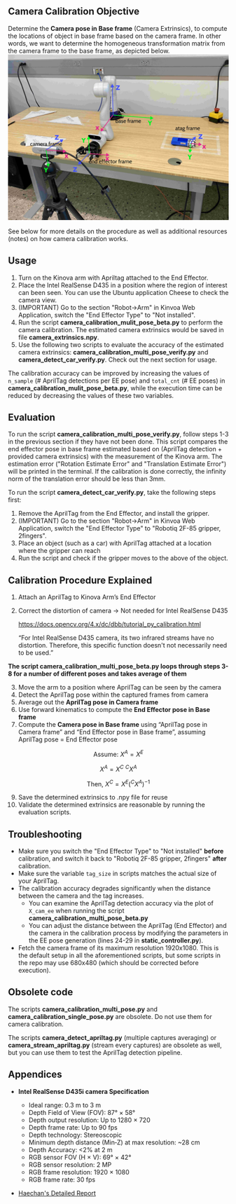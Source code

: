 
## **Camera Calibration Objective**

Determine the **Camera pose in Base frame** (Camera Extrinsics), to compute the locations of object in base frame based on the camera frame.
In other words, we want to determine the homogeneous transformation matrix from the camera frame to the base frame, as depicted below. 
![Coodinates](../../images/frames.jpg)

See below for more details on the procedure as well as additional resources (notes)
on how camera calibration works.

## Usage

1. Turn on the Kinova arm with Apriltag attached to the End Effector.
2. Place the Intel RealSense D435 in a position where the region of interest can been seen. You can use the Ubuntu application Cheese to check the camera view. 
3. (IMPORTANT) Go to the section "Robot->Arm" in Kinvoa Web Application, switch the "End Effector Type" to "Not installed".
4. Run the script **camera_calibration_mulit_pose_beta.py** to perform the camera calibration. The estimated camera extrinsics would be saved in file **camera_extrinsics.npy**.
5. Use the following two scripts to evaluate the accuracy of the estimated camera extrinsics: **camera_calibration_multi_pose_verify.py** and **camera_detect_car_verify.py**. Check out the next section for usage.


The calibration accuracy can be improved by increasing the values of `n_sample` (# AprilTag detections per EE pose) and `total_cnt` (# EE poses) in  **camera_calibration_mulit_pose_beta.py**, while the execution time can be reduced by decreasing the values of these two variables.

## Evaluation

To run the script **camera_calibration_multi_pose_verify.py**, follow steps 1-3 in the previous section if they have not been done. This script compares the end effector pose in base frame estimated based on (AprilTag detection + provided camera extrinsics) with the measurement of the Kinova arm. The estimation error ("Rotation Estimate Error" and "Translation Estimate Error") will be printed in the terminal. If the calibration is done correctly, the infinity norm of the translation error should be less than 3mm.  

To run the script **camera_detect_car_verify.py**, take the following steps first:

1. Remove the AprilTag from the End Effector, and install the gripper.  
2. (IMPORTANT) Go to the section "Robot->Arm" in Kinvoa Web Application, switch the "End Effector Type" to "Robotiq 2F-85 gripper, 2fingers".
3. Place an object (such as a car) with AprilTag attached at a location where the gripper can reach
4. Run the script and check if the gripper moves to the above of the object.

## Calibration **Procedure** Explained 

1. Attach an AprilTag to Kinova Arm’s End Effector
2. Correct the distortion of camera → Not needed for Intel RealSense D435
    
    https://docs.opencv.org/4.x/dc/dbb/tutorial_py_calibration.html
    
    “For Intel RealSense D435 camera, its two infrared streams have no distortion. Therefore, this specific function doesn't not necessarily need to be used.”
    

**The script camera_calibration_multi_pose_beta.py loops through steps 3-8 for a number of different poses and takes average of them**

3. Move the arm to a position where AprilTag can be seen by the camera
4. Detect the AprilTag pose within the captured frames from camera
5. Average out the **AprilTag pose in Camera frame**
6. Use forward kinematics to compute the **End Effector pose in Base frame**
7. Compute the **Camera pose in Base frame** using “AprilTag pose in Camera frame” and “End Effector pose in Base frame”, assuming AprilTag pose = End Effector pose

$$
\text{Assume: } X^A = X^E
$$

$$
X^A = X^C\ ^CX^A
$$

$$
\text{ Then, } X^C = X^E (^CX^A)^{-1}
$$

9. Save the determined extrinsics to .npy file for reuse
10. Validate the determined extrinsics are reasonable by running the evaluation scripts. 

## Troubleshooting

- Make sure you switch the "End Effector Type" to "Not installed" **before** calibration, and switch it back to "Robotiq 2F-85 gripper, 2fingers" **after** calibration.
- Make sure the variable `tag_size` in scripts matches the actual size of your AprilTag.
- The calibration accuracy degrades significantly when the distance between the camera and the tag increases. 
    - You can examine the AprilTag detection accuracy via the plot of `X_cam_ee` when running the script **camera_calibration_multi_pose_beta.py**
    - You can adjust the distance between the AprilTag (End Effector) and the camera in the calibration process by modifying the parameters in the EE pose generation (lines 24-29 in **static_controller.py**).
- Fetch the camera frame of its maximum resolution 1920x1080. This is the default setup in all the aforementioned scripts, but some scripts in the repo may use 680x480 (which should be corrected before execution). 

## Obsolete code

The scripts **camera_calibration_multi_pose.py** and **camera_calibration_single_pose.py** are obsolete. Do not use them for camera calibration. 

The scripts **camera_detect_apriltag.py** (multiple captures averaging) or **camera_stream_apriltag.py** (stream every captures) are obsolete as well, but you can use them to test the AprilTag detection pipeline. 


## Appendices
- **Intel RealSense D435i camera Specification**

    - Ideal range: 0.3 m to 3 m
    - Depth Field of View (FOV): 87° × 58°
    - Depth output resolution: Up to 1280 × 720
    - Depth frame rate: Up to 90 fps
    - Depth technology: Stereoscopic
    - Minimum depth distance (Min‑Z) at max resolution: ~28 cm
    - Depth Accuracy: <2% at 2 m
    - RGB sensor FOV (H × V): 69° × 42°
    - RGB sensor resolution: 2 MP
    - RGB frame resolution: 1920 × 1080
    - RGB frame rate: 30 fps
- [Haechan's Detailed Report](https://www.notion.so/Camera-Calibration-with-AprilTag-c6ec149b0aee4b78b16f48a3809c3222)